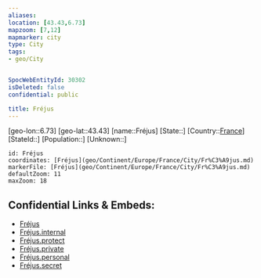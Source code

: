 ```yaml
---
aliases: 
location: [43.43,6.73]
mapzoom: [7,12] 
mapmarker: city 
type: City
tags:
- geo/City


SpocWebEntityId: 30302
isDeleted: false
confidential: public

title: Fréjus
---
```

[geo-lon::6.73]
[geo-lat::43.43]
[name::Fréjus]
[State::]
[Country::[France](geo/Continent/Europe/France.md)]
[StateId::]
[Population::]
[Unknown::]


```leaflet
id: Fréjus
coordinates: [Fréjus](geo/Continent/Europe/France/City/Fr%C3%A9jus.md)
markerFile: [Fréjus](geo/Continent/Europe/France/City/Fr%C3%A9jus.md)
defaultZoom: 11 
maxZoom: 18
```


## Confidential Links & Embeds: 
- [Fréjus](../../../../../../_public/geo/Continent/Europe/France/City/Fr%C3%A9jus.md) 
- [Fréjus.internal](../../../../../../_internal/geo/Continent/Europe/France/City/Fr%C3%A9jus.internal.md) 
- [Fréjus.protect](../../../../../../_protect/geo/Continent/Europe/France/City/Fr%C3%A9jus.protect.md) 
- [Fréjus.private](../../../../../../_private/geo/Continent/Europe/France/City/Fr%C3%A9jus.private.md) 
- [Fréjus.personal](../../../../../../_personal/geo/Continent/Europe/France/City/Fr%C3%A9jus.personal.md) 
- [Fréjus.secret](../../../../../../_secret/geo/Continent/Europe/France/City/Fr%C3%A9jus.secret.md) 
